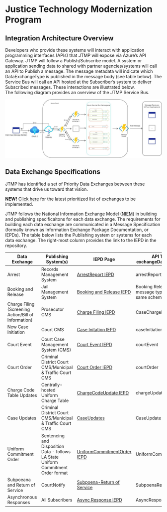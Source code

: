 <h1>Justice Technology Modernization Program</h1>
<h2>Integration Architecture Overview</h2>
<p>Developers who provide these systems will interact with application programming interfaces (APIs) that JTMP will expose via Azure’s API Gateway. ​JTMP will follow a Publish/Subscribe model. ​A system or application sending data to shared with partner agencies/systems will call an API to Publish a message. ​The message metadata will indicate which DataExchangeType is published in the message body (see table below). ​The Service Bus will call an API hosted at the Subscriber’s system to deliver Subscribed messages. ​These interactions are illustrated below. <br>
The following diagram provides an overview of the JTMP Service Bus. ​</p>

![AzureServiceBusIntegration_032024](https://github.com/CityOfNewOrleans/JTMP-Data-Exchange-Specs/blob/main/resources/2025-04-28-AzureServiceBusIntegration.jpg) 

<h2>Data Exchange Specifications </h2>
<p>JTMP has identified a set of Priority Data Exchanges between these systems that drive us toward that vision.  
 
<b>NEW!</b> [Click here](https://github.com/CityOfNewOrleans/JTMP-Data-Exchange-Specs/blob/main/resources/Orleans%20JTMP%20ESB%20Exchange%20List-20250123.xlsx) for the latest prioritized list of exchanges to be implemented.  
 
JTMP follows the National Information Exchange Model ([NIEM](https://github.com/CityOfNewOrleans/JTMP-Data-Exchange-Specs/blob/main/resources/What%20is%20NIEM.md)) in building and publishing specificaitons for each data exchange. The requirements for building each data exchange are communicated in a Message Specification (formally known as Information Exchange Package Documentation, or IEPDs). The table below lists the Publishing system or systems for each data exchange. The right-most column provides the link to the IEPD in the repository.</p>
 
|Data Exchange |Publishing System(s) |IEPD Page |API Topic-exchangeDataType name|
|-----|------|------|-----|
|Arrest|Records Management System |[ArrestReport IEPD](https://github.com/CityOfNewOrleans/JTMP-Data-Exchange-Specs/blob/main/schemas/ArrestReport_iepd/ArrestReport.md)|arrestReport|
|Booking and Release| Jail Management System|[Booking and Release IEPD](https://github.com/CityOfNewOrleans/JTMP-Data-Exchange-Specs/blob/main/schemas/BookingAndRelease_iepd/BookingAndRelease.md) |Booking Release (two message types share the same schema|
|Charge Filing (Screening Action/Bill of Information) | Prosecutor CMS|[Charge Filing IEPD](https://github.com/CityOfNewOrleans/JTMP-Data-Exchange-Specs/blob/main/schemas/ChargeFiling_iepd/ChargeFiling.md)|CaseChargeFiling|
|New Case Initiation |Court CMS|[Case Initation IEPD](https://github.com/CityOfNewOrleans/JTMP-Data-Exchange-Specs/blob/main/schemas/CaseInitiation_iepd/CaseInitiation.md) |caseInitiation|
|Court Event|Court Case Management System (CMS)|[Court Event IEPD](https://github.com/CityOfNewOrleans/JTMP-Data-Exchange-Specs/blob/main/schemas/CourtEvent_iepd/CourtEventExchange.md) |courtEvent|
|Court Order|Criminal District Court CMS/Municipal & Traffic Court CMS|[Court Order IEPD](https://github.com/CityOfNewOrleans/JTMP-Data-Exchange-Specs/blob/main/schemas/CourtOrder_iepd/CourtOrderExchange.md)|courtOrder|
|Charge Code Table Updates|Centrally-hosted Uniform Charge Table|[ChargeCodeUpdate IEPD](https://github.com/CityOfNewOrleans/JTMP-Data-Exchange-Specs/blob/main/schemas/UniformChargeTable_iepd/ChargeCodeUpdateExchange.md)|chargeUpdate|
|Case Updates|Criminal District Court CMS/Municipal & Traffic Court CMS|[CaseUpdates](https://github.com/CityOfNewOrleans/JTMP-Data-Exchange-Specs/blob/main/schemas/CaseUpdates_iepd/CaseUpdates.md)|CaseUpdate|
|Uniform Commitment Order|Sentencing and Disposition Data - follows LA State Uniform Commitment Order format|[UniformCommitmentOrder IEPD](https://github.com/CityOfNewOrleans/JTMP-Data-Exchange-Specs/blob/main/schemas/UniformCommitmentOrder_iepd/UCO.md)|UniformCommitmentOrder|
|Subpoeana and Return of Service|CourtNotify|[Subpoena-Return of Service](https://github.com/CityOfNewOrleans/JTMP-Data-Exchange-Specs/blob/GJS-Subpoena/schemas/Subpoena_iepd/Subpeona.md)|SubpoenaReturnOfService|
|Asynchronous Responses|All Subscribers|[Async Response IEPD](https://github.com/CityOfNewOrleans/JTMP-Data-Exchange-Specs/blob/main/schemas/AsyncResponse_iepd/AsyncResponse.md)|AsyncResponse|
